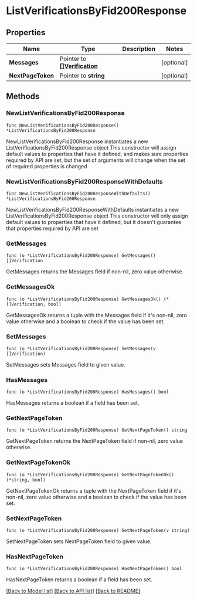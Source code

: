 # ListVerificationsByFid200Response

## Properties

Name | Type | Description | Notes
------------ | ------------- | ------------- | -------------
**Messages** | Pointer to [**[]Verification**](Verification.md) |  | [optional] 
**NextPageToken** | Pointer to **string** |  | [optional] 

## Methods

### NewListVerificationsByFid200Response

`func NewListVerificationsByFid200Response() *ListVerificationsByFid200Response`

NewListVerificationsByFid200Response instantiates a new ListVerificationsByFid200Response object
This constructor will assign default values to properties that have it defined,
and makes sure properties required by API are set, but the set of arguments
will change when the set of required properties is changed

### NewListVerificationsByFid200ResponseWithDefaults

`func NewListVerificationsByFid200ResponseWithDefaults() *ListVerificationsByFid200Response`

NewListVerificationsByFid200ResponseWithDefaults instantiates a new ListVerificationsByFid200Response object
This constructor will only assign default values to properties that have it defined,
but it doesn't guarantee that properties required by API are set

### GetMessages

`func (o *ListVerificationsByFid200Response) GetMessages() []Verification`

GetMessages returns the Messages field if non-nil, zero value otherwise.

### GetMessagesOk

`func (o *ListVerificationsByFid200Response) GetMessagesOk() (*[]Verification, bool)`

GetMessagesOk returns a tuple with the Messages field if it's non-nil, zero value otherwise
and a boolean to check if the value has been set.

### SetMessages

`func (o *ListVerificationsByFid200Response) SetMessages(v []Verification)`

SetMessages sets Messages field to given value.

### HasMessages

`func (o *ListVerificationsByFid200Response) HasMessages() bool`

HasMessages returns a boolean if a field has been set.

### GetNextPageToken

`func (o *ListVerificationsByFid200Response) GetNextPageToken() string`

GetNextPageToken returns the NextPageToken field if non-nil, zero value otherwise.

### GetNextPageTokenOk

`func (o *ListVerificationsByFid200Response) GetNextPageTokenOk() (*string, bool)`

GetNextPageTokenOk returns a tuple with the NextPageToken field if it's non-nil, zero value otherwise
and a boolean to check if the value has been set.

### SetNextPageToken

`func (o *ListVerificationsByFid200Response) SetNextPageToken(v string)`

SetNextPageToken sets NextPageToken field to given value.

### HasNextPageToken

`func (o *ListVerificationsByFid200Response) HasNextPageToken() bool`

HasNextPageToken returns a boolean if a field has been set.


[[Back to Model list]](../README.md#documentation-for-models) [[Back to API list]](../README.md#documentation-for-api-endpoints) [[Back to README]](../README.md)


